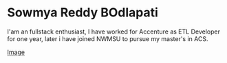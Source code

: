 # Sowmya Reddy BOdlapati

I'am an fullstack enthusiast, I have worked for Accenture as ETL Developer for one year, later i have joined NWMSU to pursue my master's in ACS.

[Image](/Profile.jpg "Profile Image")